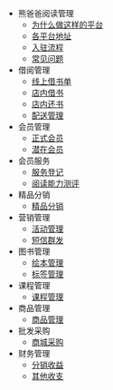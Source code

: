 

- 熊爸爸阅读管理
  - [为什么做这样的平台](thread/why.md)
  - [各平台地址](thread/address.md)
  - [入驻流程](thread/enter.md)
  - [常见问题](thread/problems.md)
- 借阅管理
  - [线上借书单](thread/online.md)
  - [店内借书](thread/instores.md)
  - [店内还书](thread/Untitled.md)
  - [配送管理](thread/distribution.md)
- 会员管理
  - [正式会员](thread/member.md)
  - [潜在会员](thread/potential.md)
- 会员服务
  - [服务登记](thread/service.md)
  - [阅读能力测评](thread/readTest.md)
- 精品分销
  - [精品分销](thread/purchaseDistribution.md)
- 营销管理
  - [活动管理](thread/activity.md)
  - [短信群发](thread/sms.md)
- 图书管理
  - [绘本管理](thread/books.md)
  - [标签管理](thread/label.md)
- 课程管理
  - [课程管理](thread/course.md)
- 商品管理
  - [商品管理](thread/goods.md)
- 批发采购
  - [商城采购](thread/purchaseBooks.md)
- 财务管理
  - [分销收益](thread/earnings.md)
  - [其他收支](thread/otherSpending.md)

